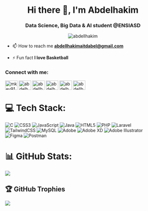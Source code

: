 
<h1 align="center">Hi there 👋, I'm Abdelhakim</h1>
<h3 align="center">Data Science, Big Data & AI student @ENSIASD</h3>

<p align="center"> <img src="https://komarev.com/ghpvc/?username=abdellhakim&label=Profile%20views&color=0e75b6&style=flat" alt="abdellhakim" /> </p>


- 📫 How to reach me **abdellhakimaitdabel@gmail.com**

- ⚡ Fun fact **I love Basketball**

<h3 align="left">Connect with me:</h3>
<p align="left">
<a href="https://twitter.com/mkey91" target="blank"><img align="center" src="https://raw.githubusercontent.com/rahuldkjain/github-profile-readme-generator/master/src/images/icons/Social/twitter.svg" alt="mkey91" height="30" width="40" /></a>
<a href="https://linkedin.com/in/abdelhakimaitdabel" target="blank"><img align="center" src="https://raw.githubusercontent.com/rahuldkjain/github-profile-readme-generator/master/src/images/icons/Social/linked-in-alt.svg" alt="abdelhakimaitdabel" height="30" width="40" /></a>
<a href="https://stackoverflow.com/users/abdellhakim-ait-dabel" target="blank"><img align="center" src="https://raw.githubusercontent.com/rahuldkjain/github-profile-readme-generator/master/src/images/icons/Social/stack-overflow.svg" alt="abdellhakim-ait-dabel" height="30" width="40" /></a>
<a href="https://instagram.com/abdelhakim_aitdabel" target="blank"><img align="center" src="https://raw.githubusercontent.com/rahuldkjain/github-profile-readme-generator/master/src/images/icons/Social/instagram.svg" alt="abdelhakim_aitdabel" height="30" width="40" /></a>
<a href="https://dribbble.com/abdelhakimui" target="blank"><img align="center" src="https://raw.githubusercontent.com/rahuldkjain/github-profile-readme-generator/master/src/images/icons/Social/dribbble.svg" alt="abdelhakimui" height="30" width="40" /></a>
<a href="https://www.leetcode.com/abdellhakimaitdabel" target="blank"><img align="center" src="https://raw.githubusercontent.com/rahuldkjain/github-profile-readme-generator/master/src/images/icons/Social/leet-code.svg" alt="abdellhakimaitdabel" height="30" width="40" /></a>
</p>

# 💻 Tech Stack:
![C](https://img.shields.io/badge/c-%2300599C.svg?style=for-the-badge&logo=c&logoColor=white) ![CSS3](https://img.shields.io/badge/css3-%231572B6.svg?style=for-the-badge&logo=css3&logoColor=white) ![JavaScript](https://img.shields.io/badge/javascript-%23323330.svg?style=for-the-badge&logo=javascript&logoColor=%23F7DF1E) ![Java](https://img.shields.io/badge/java-%23ED8B00.svg?style=for-the-badge&logo=openjdk&logoColor=white) ![HTML5](https://img.shields.io/badge/html5-%23E34F26.svg?style=for-the-badge&logo=html5&logoColor=white) ![PHP](https://img.shields.io/badge/php-%23777BB4.svg?style=for-the-badge&logo=php&logoColor=white) ![Laravel](https://img.shields.io/badge/laravel-%23FF2D20.svg?style=for-the-badge&logo=laravel&logoColor=white) ![TailwindCSS](https://img.shields.io/badge/tailwindcss-%2338B2AC.svg?style=for-the-badge&logo=tailwind-css&logoColor=white) ![MySQL](https://img.shields.io/badge/mysql-%2300000f.svg?style=for-the-badge&logo=mysql&logoColor=white) ![Adobe](https://img.shields.io/badge/adobe-%23FF0000.svg?style=for-the-badge&logo=adobe&logoColor=white) ![Adobe XD](https://img.shields.io/badge/Adobe%20XD-470137?style=for-the-badge&logo=Adobe%20XD&logoColor=#FF61F6) ![Adobe Illustrator](https://img.shields.io/badge/adobe%20illustrator-%23FF9A00.svg?style=for-the-badge&logo=adobe%20illustrator&logoColor=white) ![Figma](https://img.shields.io/badge/figma-%23F24E1E.svg?style=for-the-badge&logo=figma&logoColor=white) ![Postman](https://img.shields.io/badge/Postman-FF6C37?style=for-the-badge&logo=postman&logoColor=white)
# 📊 GitHub Stats:
![](https://github-readme-stats.vercel.app/api?username=abdellhakim&theme=prussian&hide_border=false&include_all_commits=false&count_private=false)<br/>
 <!--  ![](https://github-readme-streak-stats.herokuapp.com/?user=abdellhakim&theme=prussian&hide_border=false)<br/> -->


## 🏆 GitHub Trophies
![](https://github-profile-trophy.vercel.app/?username=abdellhakim&theme=dracula&no-frame=false&no-bg=true&margin-w=4)




